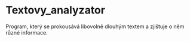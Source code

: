 # Textovy_analyzator
Program, který se prokousává libovolně dlouhým textem a zjištuje o něm různé informace.
